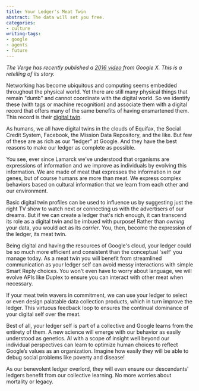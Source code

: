 ```yaml
---
title: Your Ledger's Meat Twin
abstract: The data will set you free.
categories:
- culture
writing-tags:
- google
- agents
- future
---
```

_The Verge has recently published a [2016 video](https://www.theverge.com/2018/5/17/17344250/google-x-selfish-ledger-video-data-privacy) from Google X. This is a retelling of its story._

Networking has become ubiquitous and computing seems embedded throughout the physical world. Yet there are still many physical things that remain "dumb" and cannot coordinate with the digital world. So we identify these (with tags or machine recognition) and associate them with a digital record that offers many of the same benefits of having ensmartened them. This record is their [digital twin](https://en.wikipedia.org/wiki/Digital_twin).

As humans, we all have digital twins in the clouds of Equifax, the Social Credit System, Facebook, the Mission Data Repository, and the like. But few of these are as rich as our "ledger" at Google. And they have the best reasons to make our ledger as complete as possible.

You see, ever since Lamarck we've understood that organisms are expressions of information and we improve as individuals by evolving this information. We are made of meat that expresses the information in our genes, but of course humans are more than meat. We express complex behaviors based on cultural information that we learn from each other and our environment.

Basic digital twin profiles can be used to influence us by suggesting just the right TV show to watch next or connecting us with the advertisers of our dreams. But if we can create a ledger that's rich enough, it can transcend its role as a digital twin and be imbued with purpose! Rather than _owning_ your data, you would act as its _carrier_. You, then, become the expression of the ledger, its meat twin.

Being digital and having the resources of Google's cloud, your ledger could be so much more efficient and consistent than the conceptual 'self' you manage today. As a meat twin you will benefit from streamlined communication as your ledger self can avoid messy interactions with simple Smart Reply choices. You won't even have to worry about language, we will evolve APIs like Duplex to ensure you can interact with other meat when necessary.

If your meat twin wavers in commitment, we can use your ledger to select or even design palatable data collection products, which in turn improve the ledger. This virtuous feedback loop to ensures the continual dominance of your digital self over the meat.

Best of all, your ledger self is part of a collective and Google learns from the entirety of them. A new science will emerge with our behavior as easily understood as genetics. AI with a scope of insight well beyond our individual perspectives can learn to optimize human choices to reflect Google’s values as an organization. Imagine how easily they will be able to debug social problems like poverty and disease!

As our benevolent ledger overlord, they will even ensure our descendants' ledgers benefit from our collective learning. No more worries about mortality or legacy.